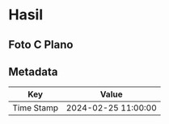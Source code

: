 # Hasil

## Foto C Plano


## Metadata

| Key        | Value               |
| ---------- | ------------------- |
| Time Stamp | 2024-02-25 11:00:00 |



